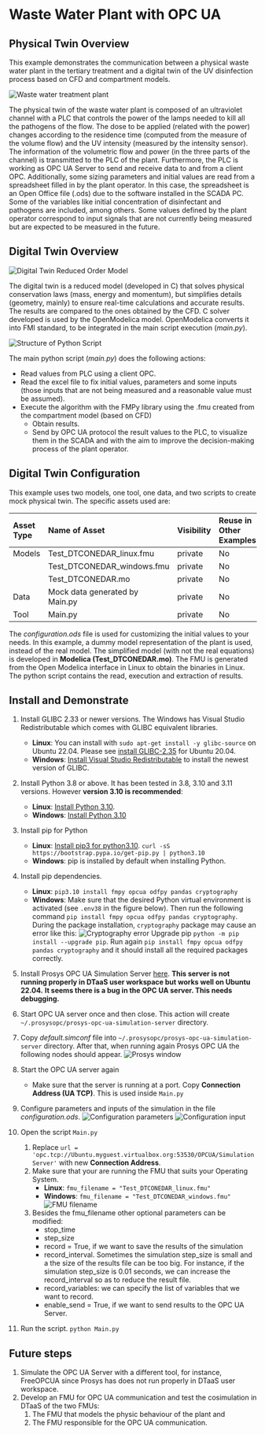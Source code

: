 # Waste Water Plant with OPC UA

## Physical Twin Overview

This example demonstrates the communication between a physical waste
water plant in the tertiary treatment and a digital twin of the UV
disinfection process based on CFD and compartment models.

![Waste water treatment plant](images/water-treatment-plant.png)

The physical twin of the waste water plant is composed of an ultraviolet
channel with a PLC that controls the power of the lamps needed to kill
all the pathogens of the flow. The dose to be applied (related with
the power) changes according to the residence time (computed from the measure
of the volume flow) and the UV intensity (measured by the intensity sensor).
The information of the volumetric flow and power (in the three parts of
the channel) is transmitted to the PLC of the plant. Furthermore, the PLC is
working as OPC UA Server to send and receive data to and from a client OPC.
Additionally, some sizing parameters and initial values are read from
a spreadsheet filled in by the plant operator. In this case, the spreadsheet
is an Open Office file (.ods) due to the software installed in the SCADA PC.
Some of the variables like initial concentration of disinfectant and
pathogens are included, among others. Some values defined by the plant
operator correspond to input signals that are not currently being measured
but are expected to be measured in the future.

## Digital Twin Overview

![Digital Twin Reduced Order Model](images/ROM.png)

The digital twin is a reduced model (developed in C) that solves physical
conservation laws (mass, energy and momentum), but simplifies details
(geometry, mainly) to ensure real-time calculations and accurate results.
The results are compared to the ones obtained by the CFD. C solver developed
is used by the OpenModelica model. OpenModelica converts it into FMI standard,
to be integrated in the main script execution (_main.py_).

![Structure of Python Script](images/dt-structure.png)

The main python script (_main.py_) does the following actions:

- Read values from PLC using a client OPC.
- Read the excel file to fix initial values, parameters and some inputs
  (those inputs that are not being measured and a reasonable value must
  be assumed).
- Execute the algorithm with the FMPy library using the .fmu created from
  the compartment model (based on CFD)
  - Obtain results.
  - Send by OPC UA protocol the result values to the PLC, to visualize them
    in the SCADA and with the aim to improve the decision-making process of
    the plant operator.

## Digital Twin Configuration

This example uses two models, one tool, one data, and two scripts to create
mock physical twin. The specific assets used are:

| Asset Type | Name of Asset | Visibility | Reuse in Other Examples |
|:----|:----|:----|:----|
| Models | Test_DTCONEDAR_linux.fmu | private | No |
|  | Test_DTCONEDAR_windows.fmu | private | No |
|  | Test_DTCONEDAR.mo | private | No |
| Data | Mock data generated by Main.py | private | No |
| Tool | Main.py | private | No |

The _configuration.ods_ file is used for customizing the initial values
to your needs. In this example, a dummy model representation of the plant
is used, instead of the real model. The simplified model (with not
the real equations) is developed in **Modelica
(Test_DTCONEDAR.mo)**. The FMU is generated from the Open Modelica interface in
Linux to obtain the binaries in Linux. The python script contains
the read, execution and extraction of results.

## Install and Demonstrate

1. Install GLIBC 2.33 or newer versions. The Windows has Visual Studio Redistributable which comes with GLIBC equivalent libraries.
   - **Linux**: You can install with `sudo apt-get install -y glibc-source`
     on Ubuntu 22.04. Please see
     [install GLIBC-2.35](https://askubuntu.com/questions/1408049/how-can-i-get-glibc-2-35-on-ubuntu-20-04)
     for Ubuntu 20.04.
   - **Windows**: [Install Visual Studio Redistributable](https://learn.microsoft.com/en-US/cpp/windows/latest-supported-vc-redist?view=msvc-170)
     to install the newest version of GLIBC.
1. Install Python 3.8 or above. It has been tested in 3.8, 3.10 and 3.11 versions. However **version 3.10 is recommended**: 
   - **Linux**: [Install Python 3.10](https://computingforgeeks.com/how-to-install-python-on-ubuntu-linux-system/).
   - **Windows**: [Install Python 3.10](https://www.python.org/downloads/release/python-31013/)
1. Install pip for Python
   - **Linux**: [Install pip3 for python3.10](https://stackoverflow.com/questions/69503329/pip-is-not-working-for-python-3-10-on-ubuntu/).
   `curl -sS https://bootstrap.pypa.io/get-pip.py | python3.10`
   - **Windows**: pip is installed by default when installing Python.
1. Install pip dependencies. 
   - **Linux**: `pip3.10 install fmpy opcua odfpy pandas cryptography`
   - **Windows**: Make sure that the desired Python virtual environment is activated (see `.env38` in the figure below). Then run the following command `pip install fmpy opcua odfpy pandas cryptography`. During the package installation, `cryptography` package may cause an error like this:
   ![Cryptography error](images/cryptography-error.png)
   Upgrade pip `python -m pip install --upgrade pip`.
   Run again `pip install fmpy opcua odfpy pandas cryptography` and it should install all the required packages correctly.

1. Install Prosys OPC UA Simulation Server [here](https://www.prosysopc.com/opcua/apps/JavaServer/dist/5.4.6-148/prosys-opc-ua-simulation-server-linux-x64-5.4.6-148.sh). **This server is not running properly in DTaaS user workspace but works well on Ubuntu 22.04.**
   **It seems there is a bug in the OPC UA server. This needs debugging.**
1. Start OPC UA server once and then close. This action will create
   `~/.prosysopc/prosys-opc-ua-simulation-server` directory.
1. Copy _default.simconf_ file into
   `~/.prosysopc/prosys-opc-ua-simulation-server` directory. After that, when running again Prosys OPC UA the following nodes should appear.
   ![Prosys window](images/prosys-screenshot.png)
1. Start the OPC UA server again
    - Make sure that the server is running at a port. Copy
       **Connection Address (UA TCP)**. This is used inside `Main.py`
1. Configure parameters and inputs of the simulation in the file *configuration.ods*.
![Configuration parameters](images/conf-parameters.png)
![Configuration input](images/conf-inputs.png)
1. Open the script `Main.py`
   1. Replace `url = 'opc.tcp://Ubuntu.myguest.virtualbox.org:53530/OPCUA/SimulationServer'` with new **Connection Address**.
   2. Make sure that your are running the FMU that suits your Operating System.
      - **Linux**: `fmu_filename = "Test_DTCONEDAR_linux.fmu"`
      - **Windows**: `fmu_filename = "Test_DTCONEDAR_windows.fmu"`
      ![FMU filename](images/code-fmu_filename.png)
   3. Besides the fmu_filename other optional parameters can be modified:
      - stop_time
      - step_size
      -	record = True, if we want to save the results of the simulation
      -	record_interval. Sometimes the simulation step_size is small and a the size of the results file can be too big. For instance, if the simulation step_size is 0.01 seconds, we can increase the record_interval so as to reduce the result file. 
      -	record_variables: we can specify the list of variables that we want to record.
      -	enable_send = True, if we want to send results to the OPC UA Server. 

1. Run the script.
   `python Main.py`

## Future steps

1. Simulate the OPC UA Server with a different tool, for instance, FreeOPCUA
since Prosys has does not run properly in DTaaS user workspace.
1. Develop an FMU for OPC UA communication and test the cosimulation in DTaaS
of the two FMUs:
    1. The FMU that models the physic behaviour of the plant and
    2. The FMU responsible for the OPC UA communication.
